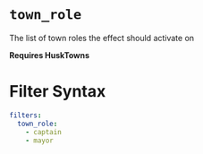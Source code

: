 # `town_role`

The list of town roles the effect should activate on

**Requires HuskTowns**
# Filter Syntax
```yaml
filters:
  town_role: 
    - captain
    - mayor
```
